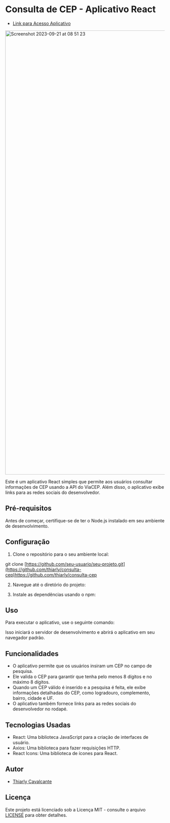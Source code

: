 # Consulta de CEP - Aplicativo React

- [Link para Acesso Aplicativo](https://consulta-cep-production.up.railway.app)

<img width="1401" alt="Screenshot 2023-09-21 at 08 51 23" src="https://github.com/thiarly/consulta-cep/assets/13594903/c0d6e68d-0e6b-414e-ad33-c399f00bc530">


Este é um aplicativo React simples que permite aos usuários consultar informações de CEP usando a API do ViaCEP. Além disso, o aplicativo exibe links para as redes sociais do desenvolvedor.

## Pré-requisitos

Antes de começar, certifique-se de ter o Node.js instalado em seu ambiente de desenvolvimento.

## Configuração

1. Clone o repositório para o seu ambiente local:

git clone [https://github.com/seu-usuario/seu-projeto.git](https://github.com/thiarly/consulta-cep)https://github.com/thiarly/consulta-cep


2. Navegue até o diretório do projeto:


3. Instale as dependências usando o npm:


## Uso

Para executar o aplicativo, use o seguinte comando:


Isso iniciará o servidor de desenvolvimento e abrirá o aplicativo em seu navegador padrão.

## Funcionalidades

- O aplicativo permite que os usuários insiram um CEP no campo de pesquisa.
- Ele valida o CEP para garantir que tenha pelo menos 8 dígitos e no máximo 8 dígitos.
- Quando um CEP válido é inserido e a pesquisa é feita, ele exibe informações detalhadas do CEP, como logradouro, complemento, bairro, cidade e UF.
- O aplicativo também fornece links para as redes sociais do desenvolvedor no rodapé.

## Tecnologias Usadas

- React: Uma biblioteca JavaScript para a criação de interfaces de usuário.
- Axios: Uma biblioteca para fazer requisições HTTP.
- React Icons: Uma biblioteca de ícones para React.

## Autor

- [Thiarly Cavalcante](https://github.com/thiarly)

## Licença

Este projeto está licenciado sob a Licença MIT - consulte o arquivo [LICENSE](LICENSE) para obter detalhes.

